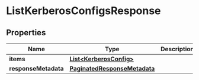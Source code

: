 

# ListKerberosConfigsResponse


## Properties

| Name | Type | Description | Notes |
|------------ | ------------- | ------------- | -------------|
|**items** | [**List&lt;KerberosConfig&gt;**](KerberosConfig.md) |  |  [optional] |
|**responseMetadata** | [**PaginatedResponseMetadata**](PaginatedResponseMetadata.md) |  |  [optional] |



